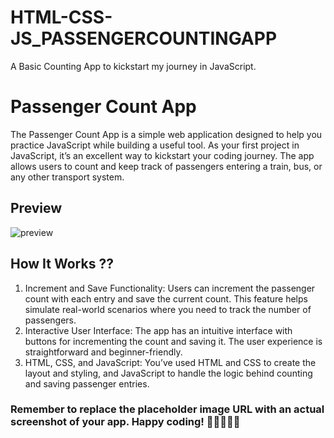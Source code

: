 # HTML-CSS-JS_PASSENGERCOUNTINGAPP
A Basic Counting App to kickstart my journey in JavaScript.

# Passenger Count App

The Passenger Count App is a simple web application designed to help you practice JavaScript while building a useful tool. As your first project in JavaScript, it’s an excellent way to kickstart your coding journey. The app allows users to count and keep track of passengers entering a train, bus, or any other transport system.

## Preview

![preview](https://github.com/Saiyoogeswaran/HTML-CSS-JS_PASSENGERCOUNTINGAPP/assets/113286663/4891d002-8383-4d5b-a71f-43fe6c738824)

## How It Works ??

1. Increment and Save Functionality: Users can increment the passenger count with each entry and save the current count. This feature helps simulate real-world scenarios where you need to track the number of passengers.
2. Interactive User Interface: The app has an intuitive interface with buttons for incrementing the count and saving it. The user experience is straightforward and beginner-friendly.
3. HTML, CSS, and JavaScript: You’ve used HTML and CSS to create the layout and styling, and JavaScript to handle the logic behind counting and saving passenger entries.





### Remember to replace the placeholder image URL with an actual screenshot of your app. Happy coding! 🚀👩‍💻👨‍💻
